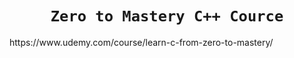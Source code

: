 <h1 align="center"><code>Zero to Mastery C++ Cource</code></h1>
https://www.udemy.com/course/learn-c-from-zero-to-mastery/

